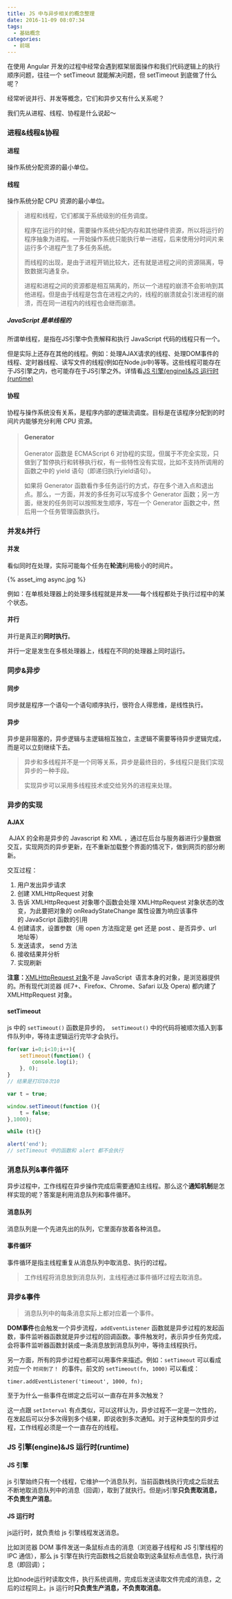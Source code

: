 ```yaml
---
title: JS 中与异步相关的概念整理
date: 2016-11-09 08:07:34
tags: 
  - 基础概念
categories:
  - 前端
---
```


在使用 Angular 开发的过程中经常会遇到框架层面操作和我们代码逻辑上的执行顺序问题，往往一个 setTimeout 就能解决问题，但 setTimeout 到底做了什么呢？

经常听说并行、并发等概念，它们和异步又有什么关系呢？

我们先从进程、线程、协程是什么说起～

<!--more-->

### 进程&线程&协程

#### 进程

操作系统分配资源的最小单位。

#### 线程

操作系统分配 CPU 资源的最小单位。

> 进程和线程，它们都属于系统级别的任务调度。
>
> 程序在运行的时候，需要操作系统分配内存和其他硬件资源，所以将运行的程序抽象为进程。一开始操作系统只能执行单一进程，后来使用分时间片来运行多个进程产生了多任务系统。
>
> 而线程的出现，是由于进程开销比较大，还有就是进程之间的资源隔离，导致数据沟通复杂。
>
> 进程和进程之间的资源都是相互隔离的，所以一个进程的崩溃不会影响到其他进程。但是由于线程是包含在进程之内的，线程的崩溃就会引发进程的崩溃，而在同一进程内的线程也会继而崩溃。

##### JavaScript 是单线程的

所谓单线程，是指在JS引擎中负责解释和执行 JavaScript 代码的线程只有一个。

但是实际上还存在其他的线程。例如：处理AJAX请求的线程、处理DOM事件的线程、定时器线程、读写文件的线程(例如在Node.js中)等等。这些线程可能存在于JS引擎之内，也可能存在于JS引擎之外。详情看[JS 引擎(engine)&JS 运行时(runtime)](#engine&runtime)

#### 协程

协程与操作系统没有关系，是程序内部的逻辑流调度。目标是在该程序分配到的时间片内能够充分利用 CPU 资源。

> #### Generator
>
> Generator 函数是 ECMAScript 6 对协程的实现，但属于不完全实现，只做到了暂停执行和转移执行权，有一些特性没有实现，比如不支持所调用的函数之中的 yield 语句（即递归执行yield语句）。
>
> 如果将 Generator 函数看作多任务运行的方式，存在多个进入点和退出点。那么，一方面，并发的多任务可以写成多个 Generator 函数；另一方面，继发的任务则可以按照发生顺序，写在一个 Generator 函数之中，然后用一个任务管理函数执行。

### 并发&并行

#### 并发

看似同时在处理，实际可能每个任务在**轮流**利用极小的时间片。

{% asset_img async.jpg %}

例如：在单核处理器上的处理多线程就是并发——每个线程都处于执行过程中的某个状态。

#### 并行

并行是真正的**同时执行**。

并行一定是发生在多核处理器上，线程在不同的处理器上同时运行。

### 同步&异步

#### 同步

同步就是程序一个语句一个语句顺序执行，很符合人得思维，是线性执行。

#### 异步

异步是非阻塞的，异步逻辑与主逻辑相互独立，主逻辑不需要等待异步逻辑完成，而是可以立刻继续下去。

> 异步和多线程并不是一个同等关系，异步是最终目的，多线程只是我们实现异步的一种手段。
>
> 实现异步可以采用多线程技术或交给另外的进程来处理。

### 异步的实现

#### AJAX

 AJAX 的全称是异步的 Javascript 和 XML ，通过在后台与服务器进行少量数据交互，实现网页的异步更新，在不重新加载整个界面的情况下，做到网页的部分刷新。

交互过程：

1. 用户发出异步请求
2. 创建 XMLHttpRequest 对象
3. 告诉 XMLHttpRequest 对象哪个函数会处理 XMLHttpRequest 对象状态的改变，为此要把对象的 onReadyStateChange 属性设置为响应该事件的 JavaScript 函数的引用
4. 创建请求，设置参数（用 open 方法指定是 get 还是 post 、是否异步、url  地址等） 
5. 发送请求， send 方法
6. 接收结果并分析
7. 实现刷新

**注意：**[XMLHttpRequest 对象](http://www.w3school.com.cn/xmldom/dom_http.asp)不是 JavaScript  语言本身的对象，是浏览器提供的。所有现代浏览器 (IE7+、Firefox、Chrome、Safari 以及 Opera) 都内建了 XMLHttpRequest 对象。

#### setTimeout

js 中的 `setTimeout()` 函数是异步的，` setTimeout()` 中的代码将被顺次插入到事件队列中，等待主逻辑运行完毕才会执行。

```javascript
for(var i=0;i<10;i++){
    setTimeout(function() {
        console.log(i);
    }, 0);
}
// 结果是打印10次10
```

```javascript
var t = true;

window.setTimeout(function (){
    t = false;
},1000);

while (t){}

alert('end');
// setTimeout 中的函数和 alert 都不会执行
```

### 消息队列&事件循环

异步过程中，工作线程在异步操作完成后需要通知主线程。那么这个**通知机制**是怎样实现的呢？答案是利用消息队列和事件循环。

#### 消息队列

消息队列是一个先进先出的队列，它里面存放着各种消息。

#### 事件循环

事件循环是指主线程重复从消息队列中取消息、执行的过程。

> 工作线程将消息放到消息队列，主线程通过事件循环过程去取消息。

### 异步&事件

> 消息队列中的每条消息实际上都对应着一个事件。

**DOM事件**也会触发一个异步流程，`addEventListener` 函数就是异步过程的发起函数，事件监听器函数就是异步过程的回调函数。事件触发时，表示异步任务完成，会将事件监听器函数封装成一条消息放到消息队列中，等待主线程执行。

另一方面，所有的异步过程也都可以用事件来描述。例如：`setTimeout` 可以看成对应一个 `时间到了！ `的事件。前文的 `setTimeout(fn, 1000)` 可以看成：

```
timer.addEventListener('timeout', 1000, fn);
```

至于为什么一些事件在绑定之后可以一直存在并多次触发？

这一点跟 `setInterval` 有点类似，可以这样认为，异步过程不一定是一次性的，在发起后可以分多次得到多个结果，即说收到多次通知。对于这种类型的异步过程，工作线程必须是一个一直存在的线程。

<h3 id="engine&runtime">JS 引擎(engine)&JS 运行时(runtime)</h3>

#### JS 引擎

js 引擎始终只有一个线程，它维护一个消息队列，当前函数栈执行完成之后就去不断地取消息队列中的消息（回调），取到了就执行。但是js引擎**只负责取消息，不负责生产消息**。

#### JS 运行时

js运行时，就负责给 js 引擎线程发送消息。

比如浏览器 DOM 事件发送一条鼠标点击的消息（浏览器子线程和 JS 引擎线程的 IPC 通信），那么 js 引擎在执行完函数栈之后就会取到这条鼠标点击信息，执行消息（即回调）；

比如node运行时读取文件，执行系统调用，完成后发送读取文件完成的消息，之后的过程同上。js 运行时**只负责生产消息，不负责取消息**。